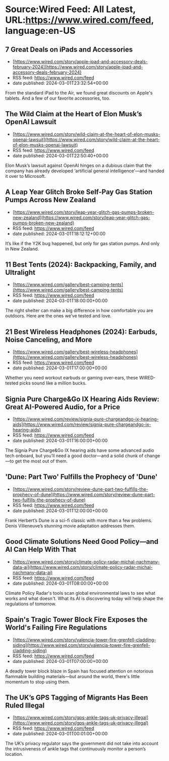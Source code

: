 # Source:Wired Feed: All Latest, URL:https://www.wired.com/feed, language:en-US

## 7 Great Deals on iPads and Accessories
 - [https://www.wired.com/story/apple-ipad-and-accessory-deals-february-2024](https://www.wired.com/story/apple-ipad-and-accessory-deals-february-2024)
 - RSS feed: https://www.wired.com/feed
 - date published: 2024-03-01T23:32:54+00:00

From the standard iPad to the Air, we found great discounts on Apple's tablets. And a few of our favorite accessories, too.

## The Wild Claim at the Heart of Elon Musk’s OpenAI Lawsuit
 - [https://www.wired.com/story/wild-claim-at-the-heart-of-elon-musks-openai-lawsuit](https://www.wired.com/story/wild-claim-at-the-heart-of-elon-musks-openai-lawsuit)
 - RSS feed: https://www.wired.com/feed
 - date published: 2024-03-01T22:50:40+00:00

Elon Musk’s lawsuit against OpenAI hinges on a dubious claim that the company has already developed ‘artificial general intelligence’—and handed it over to Microsoft.

## A Leap Year Glitch Broke Self-Pay Gas Station Pumps Across New Zealand
 - [https://www.wired.com/story/leap-year-glitch-gas-pumps-broken-new-zealand](https://www.wired.com/story/leap-year-glitch-gas-pumps-broken-new-zealand)
 - RSS feed: https://www.wired.com/feed
 - date published: 2024-03-01T18:12:12+00:00

It’s like if the Y2K bug happened, but only for gas station pumps. And only in New Zealand.

## 11 Best Tents (2024): Backpacking, Family, and Ultralight
 - [https://www.wired.com/gallery/best-camping-tents](https://www.wired.com/gallery/best-camping-tents)
 - RSS feed: https://www.wired.com/feed
 - date published: 2024-03-01T18:00:00+00:00

The right shelter can make a big difference in how comfortable you are outdoors. Here are the ones we’ve tested and love.

## 21 Best Wireless Headphones (2024): Earbuds, Noise Canceling, and More
 - [https://www.wired.com/gallery/best-wireless-headphones](https://www.wired.com/gallery/best-wireless-headphones)
 - RSS feed: https://www.wired.com/feed
 - date published: 2024-03-01T17:00:00+00:00

Whether you need workout earbuds or gaming over-ears, these WIRED-tested picks sound like a million bucks.

## Signia Pure Charge&Go IX Hearing Aids Review: Great AI-Powered Audio, for a Price
 - [https://www.wired.com/review/signia-pure-chargeandgo-ix-hearing-aids](https://www.wired.com/review/signia-pure-chargeandgo-ix-hearing-aids)
 - RSS feed: https://www.wired.com/feed
 - date published: 2024-03-01T16:00:00+00:00

The Signia Pure Charge&amp;Go IX hearing aids have some advanced audio tech onboard, but you’ll need a good doctor—and a solid chunk of change—to get the most out of them.

## 'Dune: Part Two' Fulfills the Prophecy of 'Dune'
 - [https://www.wired.com/story/review-dune-part-two-fulfills-the-prophecy-of-dune](https://www.wired.com/story/review-dune-part-two-fulfills-the-prophecy-of-dune)
 - RSS feed: https://www.wired.com/feed
 - date published: 2024-03-01T12:00:00+00:00

Frank Herbert’s Dune is a sci-fi classic with more than a few problems. Denis Villeneuve’s stunning movie adaptation addresses them.

## Good Climate Solutions Need Good Policy—and AI Can Help With That
 - [https://www.wired.com/story/climate-policy-radar-michal-nachmany-data-ai](https://www.wired.com/story/climate-policy-radar-michal-nachmany-data-ai)
 - RSS feed: https://www.wired.com/feed
 - date published: 2024-03-01T08:00:00+00:00

Climate Policy Radar's tools scan global environmental laws to see what works and what doesn't. What its AI is discovering today will help shape the regulations of tomorrow.

## Spain's Tragic Tower Block Fire Exposes the World's Failing Fire Regulations
 - [https://www.wired.com/story/valencia-tower-fire-grenfell-cladding-siding](https://www.wired.com/story/valencia-tower-fire-grenfell-cladding-siding)
 - RSS feed: https://www.wired.com/feed
 - date published: 2024-03-01T07:00:00+00:00

A deadly tower block blaze in Spain has focused attention on notorious flammable building materials—but around the world, there's little momentum to stop using them.

## The UK’s GPS Tagging of Migrants Has Been Ruled Illegal
 - [https://www.wired.com/story/gps-ankle-tags-uk-privacy-illegal](https://www.wired.com/story/gps-ankle-tags-uk-privacy-illegal)
 - RSS feed: https://www.wired.com/feed
 - date published: 2024-03-01T00:01:00+00:00

The UK’s privacy regulator says the government did not take into account the intrusiveness of ankle tags that continuously monitor a person’s location.

